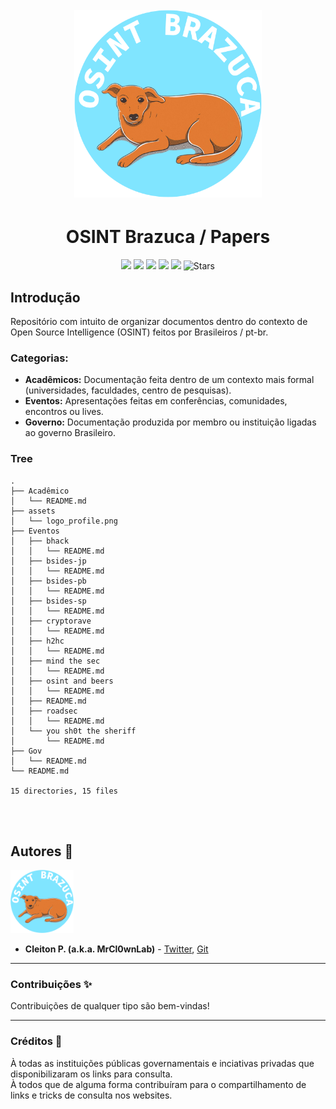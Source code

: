 <h1 align="center">
  <br>
  <a href="https://nuclei.projectdiscovery.io"><img src="assets/logo_profile.png" width="300px" alt="OSINT Brazuca"></a>
</h1>

<h1 align="center">OSINT Brazuca / Papers</h1>


<p align="center">
<a href="https://github.com/osintbrazuca/osint-papers/blob/main/LICENSE"><img src="https://img.shields.io/github/license/osintbrazuca/osint-papers?color=blue"></a>
<a href="https://github.com/osintbrazuca/osint-brazuca/graphs/contributors"><img src="https://img.shields.io/github/contributors-anon/osintbrazuca/osint-papers"></a>
<a href="https://github.com/osintbrazuca/osint-papers/issues"><img src="https://img.shields.io/github/issues-raw/osintbrazuca/osint-papers"></a>
<a href="https://github.com/osintbrazuca/osint-papers/discussions"><img src="https://img.shields.io/github/discussions/osintbrazuca/osint-papers"></a>
<a href="https://github.com/osintbrazuca/osint-papers/network/members"><img src="https://img.shields.io/github/forks/osintbrazuca/osint-papers"></a>
<img src="https://img.shields.io/github/stars/osintbrazuca/osint-papers.svg?style=social" title="Stars" /> 
</p>


## Introdução
Repositório com intuito de organizar documentos dentro do contexto de Open Source Intelligence (OSINT) feitos por Brasileiros / pt-br.

### Categorias:
- **Acadêmicos:** Documentação feita dentro de um contexto mais formal (universidades, faculdades, centro de pesquisas).
- **Eventos:** Apresentações feitas em conferências, comunidades, encontros ou lives.
- **Governo:** Documentação produzida por membro ou instituição ligadas ao governo Brasileiro.

### Tree
```
.
├── Acadêmico
│   └── README.md
├── assets
│   └── logo_profile.png
├── Eventos
│   ├── bhack
│   │   └── README.md
│   ├── bsides-jp
│   │   └── README.md
│   ├── bsides-pb
│   │   └── README.md
│   ├── bsides-sp
│   │   └── README.md
│   ├── cryptorave
│   │   └── README.md
│   ├── h2hc
│   │   └── README.md
│   ├── mind the sec
│   │   └── README.md
│   ├── osint and beers
│   │   └── README.md
│   ├── README.md
│   ├── roadsec
│   │   └── README.md
│   └── you sh0t the sheriff
│       └── README.md
├── Gov
│   └── README.md
└── README.md

15 directories, 15 files
```

<br>
<br>

## Autores 👔 <a name="autores"></a>
<p >
<img src="assets/logo_profile.png" width="20%" /><br>
<p>

- **Cleiton P. (a.k.a. MrCl0wnLab)** - [Twitter](https://twitter.com/MrCl0wnLab), [Git](https://github.com/MrCl0wnLab)

---

### Contribuições ✨ <a name="contribuicoes"></a>
Contribuições de qualquer tipo são bem-vindas!
    
---
    
### Créditos 👏 <a name="creditos"></a>
À todas as instituições públicas governamentais e inciativas privadas que disponibilizaram os links para consulta.
<br>
À todos que de alguma forma contribuíram para o compartilhamento de links e tricks de consulta nos websites.